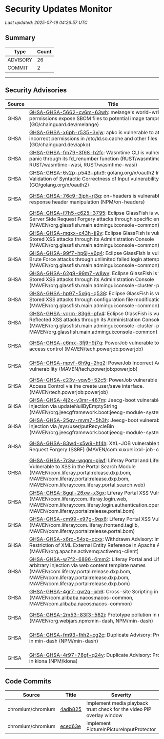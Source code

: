 # Security Updates Monitor

*Last updated: 2025-07-19 04:26:57 UTC*

## Summary
| Type | Count |
|------|-------|
| ADVISORY | 26 |
| COMMIT | 2 |

---

## Security Advisories

| Source | Title | Severity | Date |
|--------|-------|----------|------|
| GHSA | [GHSA-GHSA-5662-cv6m-63wh](https://github.com/advisories/GHSA-5662-cv6m-63wh): melange's world-writable permissions expose SBOM files to potential image tampering (GO/chainguard.dev/melange) | MODERATE (CVSS: 4.4) | 2025-07-18 |
| GHSA | [GHSA-GHSA-x6ph-r535-3vjw](https://github.com/advisories/GHSA-x6ph-r535-3vjw): apko is vulnerable to attack through incorrect permissions in /etc/ld.so.cache and other files (GO/chainguard.dev/apko) | HIGH (CVSS: 7.0) | 2025-07-18 |
| GHSA | [GHSA-GHSA-fm79-3f68-h2fc](https://github.com/advisories/GHSA-fm79-3f68-h2fc): Wasmtime CLI  is vulnerable to host panic through its fd_renumber function (RUST/wasmtime-wasi, RUST/wasmtime-wasi, RUST/wasmtime-wasi) | LOW (CVSS: 3.5) | 2025-07-18 |
| GHSA | [GHSA-GHSA-6v2p-p543-phr9](https://github.com/advisories/GHSA-6v2p-p543-phr9): golang.org/x/oauth2 Improper Validation of Syntactic Correctness of Input vulnerability (GO/golang.org/x/oauth2) | HIGH (CVSS: 7.5) | 2025-07-18 |
| GHSA | [GHSA-GHSA-76c9-3jph-rj3q](https://github.com/advisories/GHSA-76c9-3jph-rj3q): on-headers is vulnerable to http response header manipulation (NPM/on-headers) | LOW (CVSS: 3.4) | 2025-07-17 |
| GHSA | [GHSA-GHSA-f7h5-c625-3795](https://github.com/advisories/GHSA-f7h5-c625-3795): Eclipse GlassFish is vulnerable to Server Side Request Forgery attacks through specific endpoints (MAVEN/org.glassfish.main.admingui:console-common) | HIGH (CVSS: 0.0) | 2025-07-16 |
| GHSA | [GHSA-GHSA-mqxx-c43h-jj9v](https://github.com/advisories/GHSA-mqxx-c43h-jj9v): Eclipse GlassFish is vulnerable to Stored XSS attacks through its Administration Console (MAVEN/org.glassfish.main.admingui:console-common) | MODERATE (CVSS: 0.0) | 2025-07-16 |
| GHSA | [GHSA-GHSA-99f7-hp6j-v6q4](https://github.com/advisories/GHSA-99f7-hp6j-v6q4): Eclipse GlassFish is vulnerable to Login Brute Force attacks through unlimited failed login attempts (MAVEN/org.glassfish.main.admingui:console-common) | MODERATE (CVSS: 0.0) | 2025-07-16 |
| GHSA | [GHSA-GHSA-62g9-99m7-w8wv](https://github.com/advisories/GHSA-62g9-99m7-w8wv): Eclipse GlassFish is vulnerable to Stored XSS attacks through its Administration Console (MAVEN/org.glassfish.main.admingui:console-cluster-plugin) | MODERATE (CVSS: 0.0) | 2025-07-16 |
| GHSA | [GHSA-GHSA-hp97-5x6g-q538](https://github.com/advisories/GHSA-hp97-5x6g-q538): Eclipse GlassFish is vulnerable to Stored XSS attacks through configuration file modifications (MAVEN/org.glassfish.main.admingui:console-common) | MODERATE (CVSS: 0.0) | 2025-07-16 |
| GHSA | [GHSA-GHSA-vqrm-83g6-pfv4](https://github.com/advisories/GHSA-vqrm-83g6-pfv4): Eclipse GlassFish is vulnerable to Reflected XSS attacks through its Administration Console (MAVEN/org.glassfish.main.admingui:console-cluster-plugin, MAVEN/org.glassfish.main.admingui:console-common) | MODERATE (CVSS: 0.0) | 2025-07-16 |
| GHSA | [GHSA-GHSA-c6mx-3fj9-9j7q](https://github.com/advisories/GHSA-c6mx-3fj9-9j7q): PowerJob vulnerable to incorrect access control (MAVEN/tech.powerjob:powerjob) | CRITICAL (CVSS: 9.8) | 2023-04-21 |
| GHSA | [GHSA-GHSA-mpvf-6h9g-2hq2](https://github.com/advisories/GHSA-mpvf-6h9g-2hq2): PowerJob Incorrect Access Control vulnerability (MAVEN/tech.powerjob:powerjob) | MODERATE (CVSS: 5.3) | 2023-04-19 |
| GHSA | [GHSA-GHSA-c23v-vqw5-52c5](https://github.com/advisories/GHSA-c23v-vqw5-52c5): PowerJob vulnerable to Incorrect Access Control via the create user/save interface. (MAVEN/tech.powerjob:powerjob) | MODERATE (CVSS: 5.3) | 2023-04-19 |
| GHSA | [GHSA-GHSA-4j2x-v3mr-467m](https://github.com/advisories/GHSA-4j2x-v3mr-467m): Jeecg-boot vulnerable to SQL injection via updateNullByEmptyString (MAVEN/org.jeecgframework.boot:jeecg-module-system) | CRITICAL (CVSS: 9.8) | 2022-11-25 |
| GHSA | [GHSA-GHSA-25gv-mvm7-5h3h](https://github.com/advisories/GHSA-25gv-mvm7-5h3h): Jeecg-boot vulnerable to SQL injection via /sys/user/putRecycleBin (MAVEN/org.jeecgframework.boot:jeecg-module-system) | MODERATE (CVSS: 4.3) | 2022-11-25 |
| GHSA | [GHSA-GHSA-83w4-x5w9-hf4h](https://github.com/advisories/GHSA-83w4-x5w9-hf4h): XXL-JOB vulnerable to Server-Side Request Forgery (SSRF) (MAVEN/com.xuxueli:xxl-job-core) | HIGH (CVSS: 8.8) | 2022-11-17 |
| GHSA | [GHSA-GHSA-7r3w-wggm-pjwf](https://github.com/advisories/GHSA-7r3w-wggm-pjwf): Liferay Portal and Liferay DXP Vulnerable to XSS in the Portal Search Module (MAVEN/com.liferay.portal:release.dxp.bom, MAVEN/com.liferay.portal:release.dxp.bom, MAVEN/com.liferay:com.liferay.portal.search.web) | MODERATE (CVSS: 6.1) | 2022-09-23 |
| GHSA | [GHSA-GHSA-8gqf-26xw-x3gx](https://github.com/advisories/GHSA-8gqf-26xw-x3gx): Liferay Portal XSS Vulnerability  (MAVEN/com.liferay:com.liferay.login.web, MAVEN/com.liferay:com.liferay.login.authentication.openid.connect.web, MAVEN/com.liferay.portal:release.portal.bom) | MODERATE (CVSS: 6.1) | 2022-05-17 |
| GHSA | [GHSA-GHSA-cm99-x97g-9qx8](https://github.com/advisories/GHSA-cm99-x97g-9qx8): Liferay Portal XSS Vulnerability (MAVEN/com.liferay:com.liferay.frontend.taglib, MAVEN/com.liferay.portal:release.portal.bom) | MODERATE (CVSS: 6.1) | 2022-05-17 |
| GHSA | [GHSA-GHSA-x6rc-54xp-ccxx](https://github.com/advisories/GHSA-x6rc-54xp-ccxx): Withdrawn Advisory: Improper Restriction of XML External Entity Reference in Apache ActiveMQ (MAVEN/org.apache.activemq:activemq-client) | CRITICAL (CVSS: 9.8) | 2022-05-14 |
| GHSA | [GHSA-GHSA-w7f2-6896-6mm2](https://github.com/advisories/GHSA-w7f2-6896-6mm2): Liferay Portal and Liferay DXP allows arbitrary injection via web content template names (MAVEN/com.liferay.portal:release.dxp.bom, MAVEN/com.liferay.portal:release.dxp.bom, MAVEN/com.liferay.portal:release.dxp.bom) | MODERATE (CVSS: 6.1) | 2022-04-26 |
| GHSA | [GHSA-GHSA-4gr7-qw2q-jxh6](https://github.com/advisories/GHSA-4gr7-qw2q-jxh6): Cross-site Scripting in Nacos (MAVEN/com.alibaba.nacos:nacos-common, MAVEN/com.alibaba.nacos:nacos-common) | MODERATE (CVSS: 6.1) | 2022-03-12 |
| GHSA | [GHSA-GHSA-2m53-83f3-562j](https://github.com/advisories/GHSA-2m53-83f3-562j): Prototype pollution in min-dash (MAVEN/org.webjars.npm:min-dash, NPM/min-dash) | HIGH (CVSS: 7.5) | 2022-02-01 |
| GHSA | [GHSA-GHSA-fm93-fhh2-cg2c](https://github.com/advisories/GHSA-fm93-fhh2-cg2c): Duplicate Advisory: Prototype Pollution in min-dash (NPM/min-dash) | HIGH (CVSS: 7.5) | 2022-01-27 |
| GHSA | [GHSA-GHSA-4r97-78gf-q24v](https://github.com/advisories/GHSA-4r97-78gf-q24v): Duplicate Advisory: Prototype Pollution in klona (NPM/klona) | HIGH (CVSS: 0.0) | 2020-09-04 |

## Code Commits

| Source | Title | Severity | Date |
|--------|-------|----------|------|
| chromium/chromium | [4adb825](https://github.com/chromium/chromium/commit/4adb82512af566927fcda8574504324c27653f58) | Implement media playback trust check for the video PiP overlay window | 2025-07-18 |
| chromium/chromium | [eced63e](https://github.com/chromium/chromium/commit/eced63e3e85e6fab9f0545b7af943e271165d726) | Implement PictureInPictureInputProtector | 2025-07-18 |

